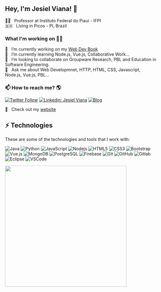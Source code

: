 ## Hey, I'm Jesiel Viana! 👋

🧑‍🏫  &nbsp; Professor at Instituto Federal do Piauí - IFPI <br>
🇧🇷  &nbsp; Living in Picos - PI, Brazil

### What I'm working on 👨‍💻
🔭  &nbsp; I’m currently working on my [Web Dev Book](https://webdev.jesielviana.com/)<br>
🌱  &nbsp; I’m currently learning Node.js, Vue.js, Collaborative Work... <br>
👯  &nbsp; I’m looking to collaborate on Groupware Research, PBL and Education in Software Engineering. <br>
💬  &nbsp; Ask me about Web Developmnet, HTTP, HTML, CSS, Javascript, Node.js, Vue.js, PBL... <br>

### 📫 How to reach me? 🌎
[![Twitter Follow](https://img.shields.io/twitter/follow/jesielviana?style=social)](https://twitter.com/jesielviana)
[![Linkedin: Jesiel Viana](https://img.shields.io/badge/-Linkedin-blue?style=flat-square&logo=Linkedin&logoColor=white&link=https://www.linkedin.com/in/jesielviana/)](https://www.linkedin.com/in/jesielviana/)
[![Blog](https://img.shields.io/badge/-Blog-1b212d?style=flat-square&logo=gatsby&logoColor=white&link=https://www.jesielviana.com/blog)](https://www.jesielviana.com/blog)

🚀 &nbsp; Check out my [website](https://www.jesielviana.com/) <br>


## ⚡ Technologies

These are some of the technologies and tools that I work with:

![Java](https://img.shields.io/badge/-Java-007396?style=flat-square&logo=java) 
![Python](https://img.shields.io/badge/-Python-eeeeee?style=flat-square&logo=python) 
![JavaScript](https://img.shields.io/badge/-JavaScript-black?style=flat-square&logo=javascript) 
![Nodejs](https://img.shields.io/badge/-Nodejs-339933?style=flat-square&logo=Node.js&logoColor=white) 
![HTML5](https://img.shields.io/badge/-HTML5-E34F26?style=flat-square&logo=html5&logoColor=white) 
![CSS3](https://img.shields.io/badge/-CSS3-1572B6?style=flat-square&logo=css3) 
![Bootstrap](https://img.shields.io/badge/-Bootstrap-563D7C?style=flat-square&logo=bootstrap) 
![Vue.js](https://img.shields.io/badge/-Vue.js-333333?style=flat-square&logo=vue.js)
![MongoDB](https://img.shields.io/badge/-MongoDB-black?style=flat-square&logo=mongodb)
![PostgreSQL](https://img.shields.io/badge/-PostgreSQL-4479A1?style=flat-square&logo=postgresql&logoColor=white)
![Firebase](https://img.shields.io/badge/Firebase-FFCA28?style=flat-square&logo=firebase&logoColor=white)
![Git](https://img.shields.io/badge/-Git-black?style=flat-square&logo=git)
![GitHub](https://img.shields.io/badge/-GitHub-181717?style=flat-square&logo=github)
![Gitlab](https://img.shields.io/badge/-Gitlab-orange?style=flat-square&logo=gitlab)
![Eclipse](https://img.shields.io/badge/-Eclipse-2C2255?style=flat-square&logo=eclipse&logoColor=white)
![VSCode](https://img.shields.io/badge/-VSCode-007ACC?style=flat-square&logo=visual-studio-code&logoColor=white)


<img width="400px" align="left" src="https://github-readme-stats.vercel.app/api/top-langs/?username=jesielviana&hide=html&layout=compact" />
<!-- <img width="495px" align="left" src="https://github-readme-stats.vercel.app/api?username=jesielviana&theme=default" /> -->

